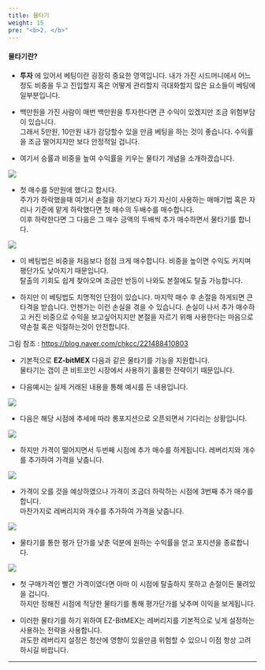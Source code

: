 ```yaml
---
title: 물타기
weight: 15
pre: "<b>2. </b>"
---
```


#### 물타기란?

- **투자** 에 있어서 베팅이란 굉장히 중요한 영역입니다. 내가 가진 시드머니에서 어느정도 비중을 두고 진입할지 혹은 어떻게 관리할지 극대화할지 많은 요소들이 베팅에 일부분입니다. 

- 백만원을 가진 사람이 매번 백만원을 투자한다면 큰 수익이 있겠지만 조금 위험부담이 있습니다. </br>
그래서 5만원, 10만원 내가 감당할수 있을 만큼 베팅을 하는 것이 좋습니다. 수익률을 조금 떨어지지만 보다 안정적일 겁니다.

- 여기서 승률과 비중을 높여 수익률을 키우는 물타기 개념을 소개하겠습니다.

![](/picture/watersal.png?width=100%&height=50%)

- 첫 매수를 5만원에 했다고 합시다.</br> 주가가 하락했을때 여기서 손절을 하기보다 자기 자신이 사용하는 매매기법 혹은 자리나 기준에 맡게 하락했다면 첫 매수의 두배수를 매수합니다.</br> 이후 하락한다면 그 다음은 그 매수 금액의 두배씩 추가 매수하면서 물타기를 합니다.

![](/picture/watersal2.png?width=100%&height=50%)

- 이 베팅법은 비중을 처음보다 점점 크게 매수합니다. 비중을 높이면 수익도 커지며 평단가도 낮아지기 때문입니다. </br>
탈출의 기회도 쉽게 찾아오며 조금만 반등이 나와도 본절에도 탈출 가능합니다.

- 하지만 이 베팅법도 치명적인 단점이 있습니다. 마지막 매수 후 손절을 하게되면 큰 타격을 받습니다. 언젠가는 이런 손실을 겪을 수 있습니다. 손실이 나서 추가 매수하고 커진 비중으로 수익을 보고싶어지지만 본절을 자르기 위해 사용한다는 마음으로 약손절 혹은 익절하는것이 안전합니다.

그림 참조 : https://blog.naver.com/chkcc/221488410803

- 기본적으로 **EZ-bitMEX** 다음과 같은 물타기를 기능을 지원합니다. </br>
물타기는 갭이 큰 비트코인 시장에서 사용하기 훌륭한 전략이기 때문입니다.

- 다음예시는 실제 거래된 내용을 통해 예시를 든 내용입니다.

![](/picture/water1.png?width=100%&height=50%)

- 다음은 해당 시점에 추세에 따라 롱포지션으로 오픈되면서 기다리는 상황입니다. 

![](/picture/water2.png?width=100%&height=50%)

- 하지만 가격이 떨어지면서 두번째 시점에 추가 매수를 하게됩니다. 레버리지와 개수를 추가하여 가격을 낮춥니다.

![](/picture/water3.png?width=100%&height=50%)

- 가격이 오를 것을 예상하였으나 가격이 조금더 하락하는 시점에 3번째 추가 매수를 합니다. </br>마찬가지로 레버리지와 개수를 추가하여 가격을 낮춥니다.

![](/picture/water4.png?width=100%&height=50%)

- 물타기를 통한 평가 단가를 낮춘 덕분에 원하는 수익률을 얻고 포지션을 종료합니다.

![](/picture/water5.png?width=100%&height=50%)

- 첫 구매가격인 빨간 가격이였다면 아마 이 시점에 탈출하지 못하고 손절이든 물려있을 겁니다. </br>
하지만 정해진 시점에 적당한 물타기를 통해 평가단가를 낮추며 이익을 보게됩니다.

- 이러한 물타기를 하기 위하여 EZ-BitMEX는 레버리지를 기본적으로 닞게 설정하는 사용하는 전략을 사용합니다.
 </br> 과도한 레버리지 설정은 청산에 영향이 있을만큼 위험할 수 있으니 이점 항상 고려하시길 바랍니다.

---